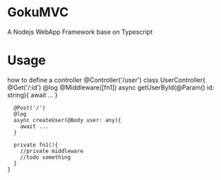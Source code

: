 GokuMVC
==============
A Nodejs WebApp Framework base on Typescript

Usage
====
how to define a controller
    @Controller('/user')
    class UserController{
      @Get('/:id')
      @log
      @Middleware([fn1])
      async getUserById(@Param() id: string){
        await ...
      }
      
      @Post('/')
      @log
      async createUser(@Body user: any){
        await ...
      }
      
      private fn1(){
        //private middleware
        //todo something
      }
    }
